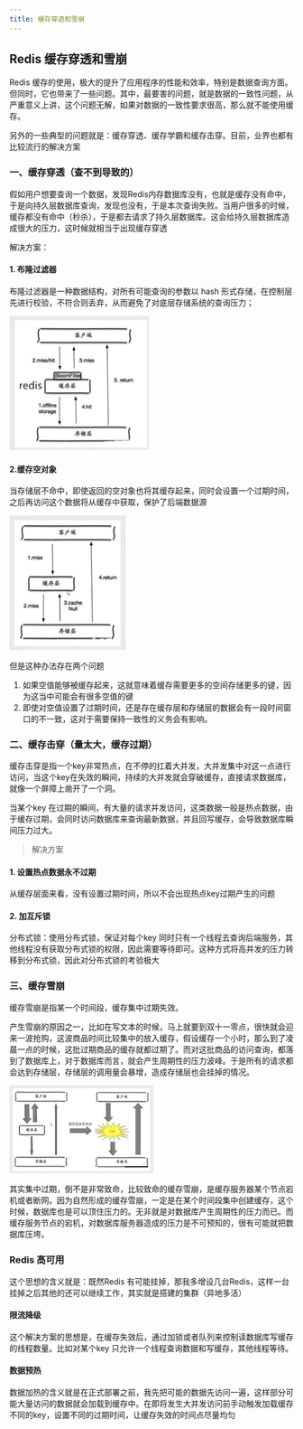 ```yaml
---
title: 缓存穿透和雪崩
---
```


## Redis 缓存穿透和雪崩

Redis 缓存的使用，极大的提升了应用程序的性能和效率，特别是数据查询方面。但同时，它也带来了一些问题。其中，最要害的问题，就是数据的一致性问题，从严重意义上讲，这个问题无解，如果对数据的一致性要求很高，那么就不能使用缓存。

另外的一些典型的问题就是：缓存穿透、缓存学霸和缓存击穿。目前，业界也都有比较流行的解决方案

### 一、缓存穿透（查不到导致的）

假如用户想要查询一个数据，发现Redis内存数据库没有，也就是缓存没有命中，于是向持久层数据库查询，发现也没有，于是本次查询失败。当用户很多的时候，缓存都没有命中（秒杀），于是都去请求了持久层数据库。这会给持久层数据库造成很大的压力，这时候就相当于出现缓存穿透

解决方案：

#### 1. 布隆过滤器

布隆过滤器是一种数据结构，对所有可能查询的参数以 hash 形式存储，在控制层先进行校验，不符合则丢弃，从而避免了对底层存储系统的查询压力；

<img src="../image/布隆过滤器.png" alt="s" style="zoom:53%;" />

#### 2.缓存空对象

当存储层不命中，即使返回的空对象也将其缓存起来，同时会设置一个过期时间，之后再访问这个数据将从缓存中获取，保护了后端数据源

<img src="../image/缓存空对象.png" alt="s" style="zoom:53%;" />



但是这种办法存在两个问题

1. 如果空值能够被缓存起来，这就意味着缓存需要更多的空间存储更多的键，因为这当中可能会有很多空值的键
2. 即使对空值设置了过期时间，还是存在缓存层和存储层的数据会有一段时间窗口的不一致，这对于需要保持一致性的义务会有影响。

### 二、缓存击穿（量太大，缓存过期）

缓存击穿是指一个key非常热点，在不停的扛着大并发，大并发集中对这一点进行访问，当这个key在失效的瞬间，持续的大并发就会穿破缓存，直接请求数据库，就像一个屏障上凿开了一个洞。

当某个key 在过期的瞬间，有大量的请求并发访问，这类数据一般是热点数据，由于缓存过期，会同时访问数据库来查询最新数据，并且回写缓存，会导致数据库瞬间压力过大。

> 解决方案

#### 1. 设置热点数据永不过期

从缓存层面来看，没有设置过期时间，所以不会出现热点key过期产生的问题

#### 2. 加互斥锁

分布式锁：使用分布式锁，保证对每个key 同时只有一个线程去查询后端服务，其他线程没有获取分布式锁的权限，因此需要等待即可。这种方式将高并发的压力转移到分布式锁，因此对分布式锁的考验极大

### 三、缓存雪崩

缓存雪崩是指某一个时间段，缓存集中过期失效。

产生雪崩的原因之一，比如在写文本的时候，马上就要到双十一零点，很快就会迎来一波抢购，这波商品时间比较集中的放入缓存，假设缓存一个小时，那么到了凌晨一点的时候，这批过期商品的缓存就都过期了。而对这批商品的访问查询，都落到了数据库上，对于数据库而言，就会产生周期性的压力波峰。于是所有的请求都会达到存储层，存储层的调用量会暴增，造成存储层也会挂掉的情况。

<img src="../image/缓存雪崩.png" alt="s" style="zoom:33%;" />

其实集中过期，倒不是非常致命，比较致命的缓存雪崩，是缓存服务器某个节点宕机或者断网。因为自然形成的缓存雪崩，一定是在某个时间段集中创建缓存，这个时候，数据库也是可以顶住压力的。无非就是对数据库产生周期性的压力而已。而缓存服务节点的宕机，对数据库服务器造成的压力是不可预知的，很有可能就把数据库压垮。

### Redis 高可用

这个思想的含义就是：既然Redis 有可能挂掉，那我多增设几台Redis，这样一台挂掉之后其他的还可以继续工作，其实就是搭建的集群（异地多活）

#### 限流降级

这个解决方案的思想是，在缓存失效后，通过加锁或者队列来控制读数据库写缓存的线程数量。比如对某个key 只允许一个线程查询数据和写缓存，其他线程等待。

#### 数据预热

数据加热的含义就是在正式部署之前，我先把可能的数据先访问一遍，这样部分可能大量访问的数据就会加载到缓存中。在即将发生大并发访问前手动触发加载缓存不同的key，设置不同的过期时间，让缓存失效的时间点尽量均匀

